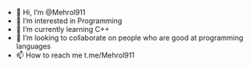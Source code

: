 - 👋 Hi, I’m @Mehrol911
- 👀 I’m interested in Programming
- 🌱 I’m currently learning C++
- 💞️ I’m looking to collaborate on people who are good at programming languages
- 📫 How to reach me t.me/Mehrol911

<!---
Mehrol911/Mehrol911 is a ✨ special ✨ repository because its `README.md` (this file) appears on your GitHub profile.
You can click the Preview link to take a look at your changes.
--->
